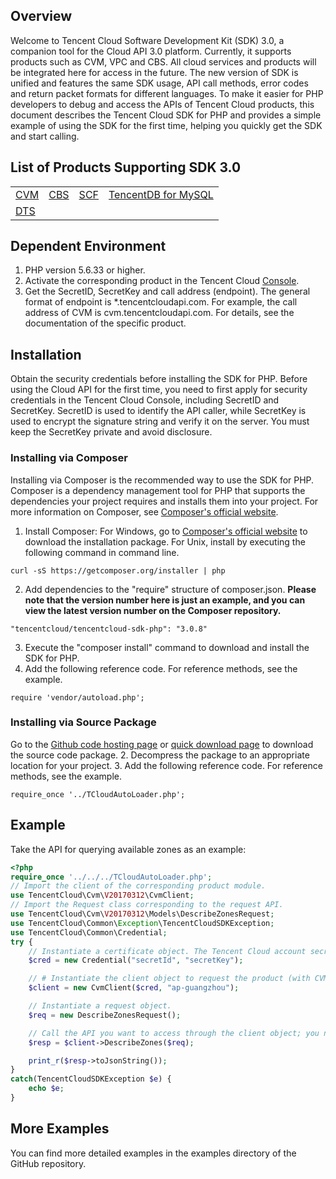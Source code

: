 ## Overview
Welcome to Tencent Cloud Software Development Kit (SDK) 3.0, a companion tool for the Cloud API 3.0 platform. Currently, it supports products such as CVM, VPC and CBS. All cloud services and products will be integrated here for access in the future. The new version of SDK is unified and features the same SDK usage, API call methods, error codes and return packet formats for different languages.
To make it easier for PHP developers to debug and access the APIs of Tencent Cloud products, this document describes the Tencent Cloud SDK for PHP and provides a simple example of using the SDK for the first time, helping you quickly get the SDK and start calling.

## List of Products Supporting SDK 3.0

<table>
  <tr>
    <td><a href="https://intl.cloud.tencent.com/document/api/213/15689">CVM</a></td>
    <td><a href="https://intl.cloud.tencent.com/document/api/362/15634">CBS</a></td>
    <td><a href="https://intl.cloud.tencent.com/document/api/583/17235">SCF</a></td>
    <td><a href="https://intl.cloud.tencent.com/document/product/236/15830 ">TencentDB for MySQL</a></td>
  </tr>
  <tr>
    <td><a href="https://intl.cloud.tencent.com/document/api/571/18122">DTS</a></td>
	<td></td>
	<td></td>
	<td></td>
  </tr>
</table>


## Dependent Environment
1. PHP version 5.6.33 or higher.
2. Activate the corresponding product in the Tencent Cloud [Console](https://console.cloud.tencent.com/).
3. Get the SecretID, SecretKey and call address (endpoint). The general format of endpoint is *.tencentcloudapi.com. For example, the call address of CVM is cvm.tencentcloudapi.com. For details, see the documentation of the specific product.

## Installation
Obtain the security credentials before installing the SDK for PHP. Before using the Cloud API for the first time, you need to first apply for security credentials in the Tencent Cloud Console, including SecretID and SecretKey. SecretID is used to identify the API caller, while SecretKey is used to encrypt the signature string and verify it on the server. You must keep the SecretKey private and avoid disclosure.

### Installing via Composer
Installing via Composer is the recommended way to use the SDK for PHP. Composer is a dependency management tool for PHP that supports the dependencies your project requires and installs them into your project. For more information on Composer, see [Composer's official website](https://www.phpcomposer.com/).
1. Install Composer:
    For Windows, go to [Composer's official website](https://getcomposer.org/download/) to download the installation package.
    For Unix, install by executing the following command in command line.
```
curl -sS https://getcomposer.org/installer | php
```
2. Add dependencies to the "require" structure of composer.json. **Please note that the version number here is just an example, and you can view the latest version number on the Composer repository.**
```
"tencentcloud/tencentcloud-sdk-php": "3.0.8"
```
3. Execute the "composer install" command to download and install the SDK for PHP.
4. Add the following reference code. For reference methods, see the example.
```
require 'vendor/autoload.php';
```

### Installing via Source Package
Go to the [Github code hosting page](https://github.com/tencentcloud/tencentcloud-sdk-php) or [quick download page](https://tencentcloud-sdk-1253896243.file.myqcloud.com/tencentcloud-sdk-php/tencentcloud-sdk-php.zip) to download the source code package.
2. Decompress the package to an appropriate location for your project.
3. Add the following reference code. For reference methods, see the example.
```
require_once '../TCloudAutoLoader.php';
```

## Example
Take the API for querying available zones as an example:
```php
<?php
require_once '../../../TCloudAutoLoader.php';
// Import the client of the corresponding product module.
use TencentCloud\Cvm\V20170312\CvmClient;
// Import the Request class corresponding to the request API.
use TencentCloud\Cvm\V20170312\Models\DescribeZonesRequest;
use TencentCloud\Common\Exception\TencentCloudSDKException;
use TencentCloud\Common\Credential;
try {
    // Instantiate a certificate object. The Tencent Cloud account secretId and secretKey need to be passed in as the input parameters.
    $cred = new Credential("secretId", "secretKey");

    // # Instantiate the client object to request the product (with CVM as an example).
    $client = new CvmClient($cred, "ap-guangzhou");

    // Instantiate a request object.
    $req = new DescribeZonesRequest();

    // Call the API you want to access through the client object; you need to pass in the request object.
    $resp = $client->DescribeZones($req);

    print_r($resp->toJsonString());
}
catch(TencentCloudSDKException $e) {
    echo $e;
}
```

## More Examples

You can find more detailed examples in the examples directory of the GitHub repository.
